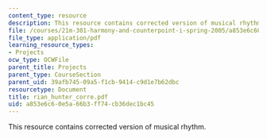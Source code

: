 ```yaml
---
content_type: resource
description: This resource contains corrected version of musical rhythm.
file: /courses/21m-301-harmony-and-counterpoint-i-spring-2005/a853e6c60e5a66b3ff74cb36dec1bc45_rian_hunter_corre.pdf
file_type: application/pdf
learning_resource_types:
- Projects
ocw_type: OCWFile
parent_title: Projects
parent_type: CourseSection
parent_uid: 39afb745-09a5-f1cb-9414-c9d1e7b62dbc
resourcetype: Document
title: rian_hunter_corre.pdf
uid: a853e6c6-0e5a-66b3-ff74-cb36dec1bc45
---
```

This resource contains corrected version of musical rhythm.

